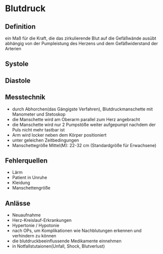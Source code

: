 # Blutdruck
## Definition
ein Maß für die Kraft, die das zirkulierende Blut auf die Gefäßwände ausübt  
abhängig von der Pumpleistung des Herzens und dem Gefäßwiderstand der Arterien  
## Systole
## Diastole
## Messtechnik
- durch Abhorchen(das Gängigste Verfahren), Blutdruckmanschette mit Manometer und Stetoskop  
- die Manschette wird am Oberarm parallel zum Herz angebracht
- die Manschette wird nur 2 Pumpstöße weiter aufgepumpt nachdem der Puls nicht mehr tastbar ist
- Arm wird locker neben dem Körper positioniert
- unter geleichen Zeitbedingungen
- Manschettegröße
Mittel(M): 22-32 cm (Standardgröße für Erwachsene)
## Fehlerquellen
- Lärm
- Patient in Unruhe
- Kleidung
- Manschettengröße
## Anlässe
- Neuaufnahme  
- Herz-Kreislauf-Erkrankungen  
- Hypertonie / Hypotonie  
- nach OPs, um Komplikationen wie Nachblutungen erkennen und verhindern zu können
- die blutdruckbeeinflussende Medikamente einnehmen
- in Notfallstutaionen(Unfall, Shock, Blutverlust)
